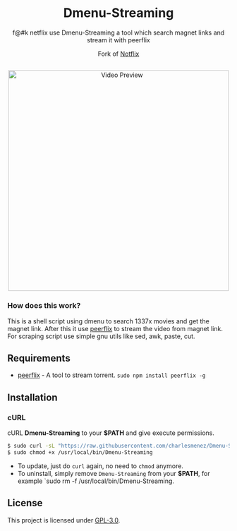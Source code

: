 <h1 align="center">Dmenu-Streaming</h1>
<p align="center">f@#k netflix use Dmenu-Streaming a tool which search magnet links and stream it with peerflix</p>
<p align="center">Fork of <a href=https://github.com/Bugswriter/notflix>Notflix<a/></p>

##
<p align="center">
<img src="./preview.gif" alt="Video Preview" width="500px">
</p>


### How does this work?

This is a shell script using dmenu to search 1337x movies and get the magnet link.
After this it use [peerflix](https://github.com/mafintosh/peerflix) to stream the video from magnet link.
For scraping script use simple gnu utils like sed, awk, paste, cut.

## Requirements

* [peerflix](https://github.com/mafintosh/peerflix) - A tool to stream torrent. `sudo npm install peerflix -g`

## Installation

### cURL
cURL **Dmenu-Streaming** to your **$PATH** and give execute permissions.

```sh
$ sudo curl -sL "https://raw.githubusercontent.com/charlesmenez/Dmenu-Streaming/master/Dmenu-Streaming" -o /usr/local/bin/Dmenu-Streaming
$ sudo chmod +x /usr/local/bin/Dmenu-Streaming
```
- To update, just do `curl` again, no need to `chmod` anymore.
- To uninstall, simply remove `Dmenu-Streaming` from your **$PATH**, for example `sudo rm -f /usr/local/bin/Dmenu-Streaming.

## License
This project is licensed under [GPL-3.0](https://raw.githubusercontent.com/Illumina/licenses/master/gpl-3.0.txt).

